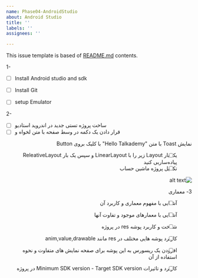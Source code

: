 ```yaml
---
name: Phase04-AndroidStudio
about: Android Studio
title: ''
labels: ''
assignees: ''

---
```


This issue template is based of [README.md](README.md) contents.

1- 
- [ ] Install Android studio and sdk
- [ ] Install Git
- [ ] setup Emulator


2- 
- [ ] ساخت پروژه تستی جدید در اندروید استادیو    
- [ ] قرار دادن یک دکمه در وسط صفحه با متن لخواه و 
<div dir="rtl" align='right'>
  نمایش Toast با متن "Hello Talkademy" با کلیک بروی Button

- [ ] یک بار Layout زیر را با LinearLayout و سپس یک بار ReleativeLayout پیاده‌ساربی کنید   
- [ ] تکمیل پروژه ماشین حساب

![alt text](./images/s1.png)


3- معماری



- [ ] آشنایی با مفهوم معماری و کاربرد آن     &nbsp;&nbsp;&nbsp;&nbsp; 

- [ ] آشنایی با معمارهای موجود و تفاوت آنها 

- [ ] شناخت  و کاربرد پوشه res  در پروژه  

- [ ] کاربرد پوشه هایی مختلف در res مانند anim,value,drawable 

- [ ] افزودن یک ریسورس به این پوشه برای صفحه نمایش های متفاوت و نحوه استفاده از آن 

- [ ] کاربرد و تاثیرات Minimum SDK version - Target SDK version در پروژه
</div>
